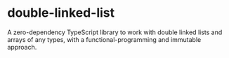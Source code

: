 # double-linked-list
A zero-dependency TypeScript library to work with double linked lists and arrays of any types, with a functional-programming and immutable approach.
